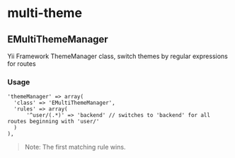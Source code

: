 multi-theme
===========

EMultiThemeManager
------------------

Yii Framework ThemeManager class, switch themes by regular expressions for routes

### Usage

    'themeManager' => array(
      'class' => 'EMultiThemeManager',
      'rules' => array(
          '^user/(.*)' => 'backend' // switches to 'backend' for all routes beginning with 'user/'
      )
    ),

> Note: The first matching rule wins.
